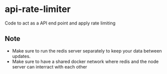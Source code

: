 # api-rate-limiter

Code to act as a API end point and apply rate limiting

## Note

-   Make sure to run the redis server separately to keep your data between updates.
-   Make sure to have a shared docker network where redis and the node server can interract with each other
